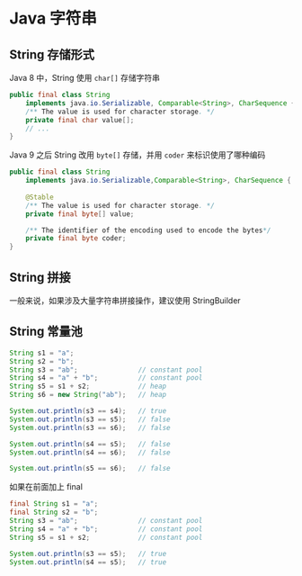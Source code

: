 # Java 字符串

## String 存储形式
Java 8 中，String 使用 `char[]` 存储字符串
```java
public final class String 
    implements java.io.Serializable, Comparable<String>, CharSequence {
    /** The value is used for character storage. */
    private final char value[];
    // ...
}
```

Java 9 之后 String 改用 `byte[]` 存储，并用 `coder` 来标识使用了哪种编码
```java
public final class String 
    implements java.io.Serializable,Comparable<String>, CharSequence {
    
    @Stable
    /** The value is used for character storage. */
    private final byte[] value;

    /** The identifier of the encoding used to encode the bytes*/
    private final byte coder;
}
```
## String 拼接

一般来说，如果涉及大量字符串拼接操作，建议使用 StringBuilder


## String 常量池
```java
String s1 = "a";
String s2 = "b"; 	
String s3 = "ab";               // constant pool    
String s4 = "a" + "b";          // constant pool
String s5 = s1 + s2;            // heap
String s6 = new String("ab"); 	// heap

System.out.println(s3 == s4);   // true
System.out.println(s3 == s5);   // false
System.out.println(s3 == s6);   // false

System.out.println(s4 == s5);   // false
System.out.println(s4 == s6);   // false

System.out.println(s5 == s6);   // false
```
如果在前面加上 final
```java
final String s1 = "a";
final String s2 = "b"; 	
String s3 = "ab";               // constant pool    
String s4 = "a" + "b";          // constant pool
String s5 = s1 + s2;            // constant pool

System.out.println(s3 == s5);   // true
System.out.println(s4 == s5);   // true
```